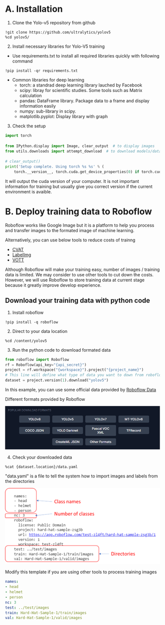 # A. Installation

1. Clone the Yolo-v5 repository from github

```shell
!git clone https://github.com/ultralytics/yolov5
%cd yolov5/
```

2. Install necessary libraries for Yolo-V5 training

- Use requirements.txt to install all required libraries quickly with following command

```
!pip install -qr requirements.txt
```

- Common libraries for deep learning
    - torch: a standrad deep learning library lauched by Facebook
    - scipy: libray for scientific studies. Some tools such as Matrix calculation
    - pandas: DataFrame library. Package data to a frame and display information easily
    - numpy: sub-library in scipy.
    - matplotlib.pyplot: Display library with graph

3. Check the setup

```python
import torch

from IPython.display import Image, clear_output  # to display images
from utils.downloads import attempt_download  # to download models/datasets

# clear_output()
print('Setup complete. Using torch %s %s' % (
    torch.__version__, torch.cuda.get_device_properties(0) if torch.cuda.is_available() else 'CPU'))
```

It will output the cuda version of your computer. It is not important information for training but usually give you
correct version if the current environment is avaible.

# B. Deploy training data to Roboflow

Roboflow works like Google Image but it is a platform to help you process and transfer images to the formated image of
machine learning.

Alternatively, you can use below tools to reduce costs of trainng

- [CVAT](https://www.cvat.ai/)
- [LabelImg](https://viso.ai/computer-vision/labelimg-for-image-annotation/#:~:text=LabelImg%20is%20a%20straightforward%20and,files%20in%20PASCAL%20VOC%20format.)
- [VOTT](https://learn.microsoft.com/en-us/dotnet/machine-learning/how-to-guides/label-images-for-object-detection-using-vott)

Although Roboflow will make your training easy, number of images / training data is limited. We may consider to use
other tools to cut down the costs. However, we will use Roboflow to store training data at current stage because it
greatly improve develop experience.

## Download your training data with python code
1. Install roboflow
```shell
!pip install -q roboflow
```
2. Direct to your data location
```shell
%cd /content/yolov5
```
3. Run the python code to download formated data
```python
from roboflow import Roboflow
rf = Roboflow(api_key="{api_secret}")
project = rf.workspace("{workspace}").project("{project_name}")
# This line will define what type of data you want to down from roboflow
dataset = project.version(1).download("yolov5")
```

In this example, you can use some official data provided by [Roboflow Data](https://public.roboflow.com/)

Different formats provided by Roboflow

![img.png](img.png)

4. Check your downloaded data
```shell
%cat {dataset.location}/data.yaml
```

"data.yaml" is a file to tell the system how to import images and labels from the directories

![img_1.png](img_1.png)

Modify this template if you are using other tools to process training images
```yaml
names:
- head
- helmet
- person
nc: 3
test: ../test/images
train: Hard-Hat-Sample-1/train/images
val: Hard-Hat-Sample-1/valid/images
```


